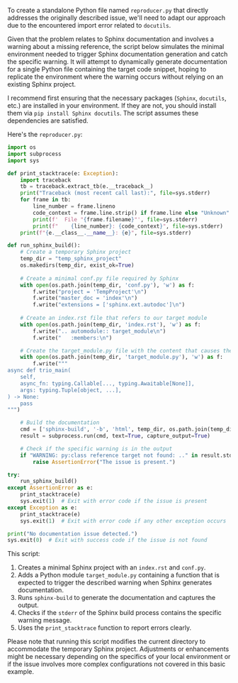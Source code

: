 To create a standalone Python file named `reproducer.py` that directly addresses the originally described issue, we'll need to adapt our approach due to the encountered import error related to `docutils`. 

Given that the problem relates to Sphinx documentation and involves a warning about a missing reference, the script below simulates the minimal environment needed to trigger Sphinx documentation generation and catch the specific warning. It will attempt to dynamically generate documentation for a single Python file containing the target code snippet, hoping to replicate the environment where the warning occurs without relying on an existing Sphinx project.

I recommend first ensuring that the necessary packages (`Sphinx`, `docutils`, etc.) are installed in your environment. If they are not, you should install them via `pip install Sphinx docutils`. The script assumes these dependencies are satisfied.

Here's the `reproducer.py`:

```python
import os
import subprocess
import sys

def print_stacktrace(e: Exception):
    import traceback
    tb = traceback.extract_tb(e.__traceback__)
    print("Traceback (most recent call last):", file=sys.stderr)
    for frame in tb:
        line_number = frame.lineno
        code_context = frame.line.strip() if frame.line else "Unknown"
        print(f'  File "{frame.filename}"', file=sys.stderr)
        print(f"    {line_number}: {code_context}", file=sys.stderr)
    print(f"{e.__class__.__name__}: {e}", file=sys.stderr)

def run_sphinx_build():
    # Create a temporary Sphinx project
    temp_dir = "temp_sphinx_project"
    os.makedirs(temp_dir, exist_ok=True)
    
    # Create a minimal conf.py file required by Sphinx
    with open(os.path.join(temp_dir, 'conf.py'), 'w') as f:
        f.write("project = 'TempProject'\n")
        f.write("master_doc = 'index'\n")
        f.write("extensions = ['sphinx.ext.autodoc']\n")
    
    # Create an index.rst file that refers to our target module
    with open(os.path.join(temp_dir, 'index.rst'), 'w') as f:
        f.write(".. automodule:: target_module\n")
        f.write("   :members:\n")

    # Create the target_module.py file with the content that causes the warning
    with open(os.path.join(temp_dir, 'target_module.py'), 'w') as f:
        f.write("""
async def trio_main(
    self,
    async_fn: typing.Callable[..., typing.Awaitable[None]],
    args: typing.Tuple[object, ...],
) -> None:
    pass
""")

    # Build the documentation
    cmd = ['sphinx-build', '-b', 'html', temp_dir, os.path.join(temp_dir, '_build')]
    result = subprocess.run(cmd, text=True, capture_output=True)

    # Check if the specific warning is in the output
    if "WARNING: py:class reference target not found: .." in result.stderr:
        raise AssertionError("The issue is present.")

try:
    run_sphinx_build()
except AssertionError as e:
    print_stacktrace(e)
    sys.exit(1)  # Exit with error code if the issue is present
except Exception as e:
    print_stacktrace(e)
    sys.exit(1)  # Exit with error code if any other exception occurs

print("No documentation issue detected.")
sys.exit(0)  # Exit with success code if the issue is not found
```

This script:

1. Creates a minimal Sphinx project with an `index.rst` and `conf.py`.
2. Adds a Python module `target_module.py` containing a function that is expected to trigger the described warning when Sphinx generates documentation.
3. Runs `sphinx-build` to generate the documentation and captures the output.
4. Checks if the `stderr` of the Sphinx build process contains the specific warning message.
5. Uses the `print_stacktrace` function to report errors clearly.

Please note that running this script modifies the current directory to accommodate the temporary Sphinx project. Adjustments or enhancements might be necessary depending on the specifics of your local environment or if the issue involves more complex configurations not covered in this basic example.